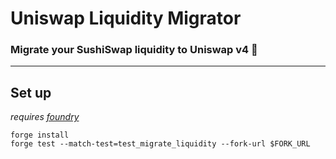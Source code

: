 # Uniswap Liquidity Migrator
### **Migrate your SushiSwap liquidity to Uniswap v4 🦄**

---

## Set up

*requires [foundry](https://book.getfoundry.sh)*

```
forge install
forge test --match-test=test_migrate_liquidity --fork-url $FORK_URL
```
